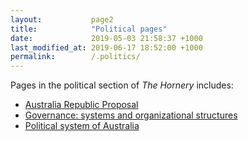 ```yaml
---
layout:           page2
title:            "Political pages"
date:             2019-05-03 21:58:37 +1000
last_modified_at: 2019-06-17 18:52:00 +1000
permalink:        /.politics/
---
```


Pages in the political section of *The Hornery* includes:

- [Australia Republic Proposal](/politics/republic-proposal/)
- [Governance: systems and organizational structures](/politics/systems-of-government/)
- [Political system of Australia](/politics/australia/)
